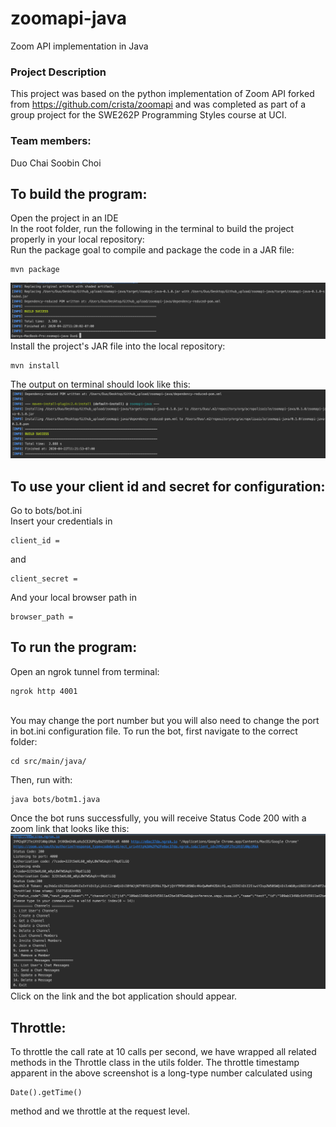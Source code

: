 # zoomapi-java
Zoom API implementation in Java

### Project Description
This project was based on the python implementation of Zoom API forked from https://github.com/crista/zoomapi and was completed as part of a group project for the SWE262P Programming Styles course at UCI. 

### Team members:
Duo Chai
Soobin Choi

## To build the program:
Open the project in an IDE 
<br> In the root folder, run the following in the terminal to build the project properly in your local repository:
<br> Run the package goal to compile and package the code in a JAR file: 
```
mvn package
```
![Package Success](/pics/mvn-package.png)
<br> Install the project's JAR file into the local repository:
```
mvn install
```
The output on terminal should look like this: 
<br> ![Install Success](/pics/mvn-install.png)
## To use your client id and secret for configuration: 
Go to bots/bot.ini
<br> Insert your credentials in
```
client_id =
```
and 
```
client_secret =
```
And your local browser path in
```
browser_path =
```
## To run the program:
Open an ngrok tunnel from terminal: 
```
ngrok http 4001
```
<br>You may change the port number but you will also need to change the port in bot.ini configuration file.
To run the bot, first navigate to the correct folder: 
```
cd src/main/java/
```
Then, run with:
```
java bots/botm1.java
```
Once the bot runs successfully, you will receive Status Code 200 with a zoom link that looks like this:
<br> ![Zoom Link](/pics/zoom-link.png)
<br> Click on the link and the bot application should appear.
## Throttle:
To throttle the call rate at 10 calls per second, we have wrapped all related methods in the Throttle class in the utils folder. The throttle timestamp apparent in the above screenshot is a long-type number calculated using
```
Date().getTime()
```
method and we throttle at the request level.  

